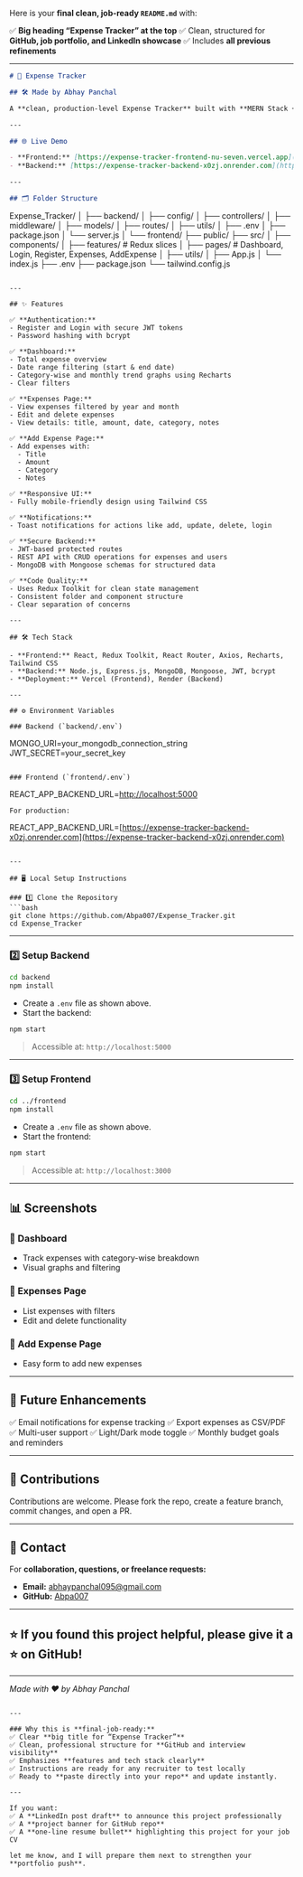 Here is your **final clean, job-ready `README.md`** with:

✅ **Big heading “Expense Tracker” at the top**
✅ Clean, structured for **GitHub, job portfolio, and LinkedIn showcase**
✅ Includes **all previous refinements**

---

```markdown
# 🚀 Expense Tracker

## 🛠️ Made by Abhay Panchal

A **clean, production-level Expense Tracker** built with **MERN Stack + Redux Toolkit** to help you **track, analyze, and manage expenses** with secure JWT authentication, graphs, filters, and a fully responsive UI. Ideal for **real-world deployment and your portfolio.**

---

## 🌐 Live Demo

- **Frontend:** [https://expense-tracker-frontend-nu-seven.vercel.app](https://expense-tracker-frontend-nu-seven.vercel.app)
- **Backend:** [https://expense-tracker-backend-x0zj.onrender.com](https://expense-tracker-backend-x0zj.onrender.com)

---

## 🗂️ Folder Structure

```

Expense\_Tracker/
│
├── backend/
│   ├── config/
│   ├── controllers/
│   ├── middleware/
│   ├── models/
│   ├── routes/
│   ├── utils/
│   ├── .env
│   ├── package.json
│   └── server.js
│
└── frontend/
├── public/
├── src/
│   ├── components/
│   ├── features/      # Redux slices
│   ├── pages/         # Dashboard, Login, Register, Expenses, AddExpense
│   ├── utils/
│   ├── App.js
│   └── index.js
├── .env
├── package.json
└── tailwind.config.js

```

---

## ✨ Features

✅ **Authentication:**
- Register and Login with secure JWT tokens
- Password hashing with bcrypt

✅ **Dashboard:**
- Total expense overview
- Date range filtering (start & end date)
- Category-wise and monthly trend graphs using Recharts
- Clear filters

✅ **Expenses Page:**
- View expenses filtered by year and month
- Edit and delete expenses
- View details: title, amount, date, category, notes

✅ **Add Expense Page:**
- Add expenses with:
  - Title
  - Amount
  - Category
  - Notes

✅ **Responsive UI:**
- Fully mobile-friendly design using Tailwind CSS

✅ **Notifications:**
- Toast notifications for actions like add, update, delete, login

✅ **Secure Backend:**
- JWT-based protected routes
- REST API with CRUD operations for expenses and users
- MongoDB with Mongoose schemas for structured data

✅ **Code Quality:**
- Uses Redux Toolkit for clean state management
- Consistent folder and component structure
- Clear separation of concerns

---

## 🛠️ Tech Stack

- **Frontend:** React, Redux Toolkit, React Router, Axios, Recharts, Tailwind CSS
- **Backend:** Node.js, Express.js, MongoDB, Mongoose, JWT, bcrypt
- **Deployment:** Vercel (Frontend), Render (Backend)

---

## ⚙️ Environment Variables

### Backend (`backend/.env`)
```

MONGO\_URI=your\_mongodb\_connection\_string
JWT\_SECRET=your\_secret\_key

```

### Frontend (`frontend/.env`)
```

REACT\_APP\_BACKEND\_URL=[http://localhost:5000](http://localhost:5000)

```
For production:
```

REACT\_APP\_BACKEND\_URL=[https://expense-tracker-backend-x0zj.onrender.com](https://expense-tracker-backend-x0zj.onrender.com)

````

---

## 🖥️ Local Setup Instructions

### 1️⃣ Clone the Repository
```bash
git clone https://github.com/Abpa007/Expense_Tracker.git
cd Expense_Tracker
````

---

### 2️⃣ Setup Backend

```bash
cd backend
npm install
```

* Create a `.env` file as shown above.
* Start the backend:

```bash
npm start
```

> Accessible at: `http://localhost:5000`

---

### 3️⃣ Setup Frontend

```bash
cd ../frontend
npm install
```

* Create a `.env` file as shown above.
* Start the frontend:

```bash
npm start
```

> Accessible at: `http://localhost:3000`

---

## 📊 Screenshots

### 📌 Dashboard

* Track expenses with category-wise breakdown
* Visual graphs and filtering

### 📌 Expenses Page

* List expenses with filters
* Edit and delete functionality

### 📌 Add Expense Page

* Easy form to add new expenses

---

## 🚀 Future Enhancements

✅ Email notifications for expense tracking
✅ Export expenses as CSV/PDF
✅ Multi-user support
✅ Light/Dark mode toggle
✅ Monthly budget goals and reminders

---

## 🤝 Contributions

Contributions are welcome. Please fork the repo, create a feature branch, commit changes, and open a PR.

---

## 📩 Contact

For **collaboration, questions, or freelance requests:**

* **Email:** [abhaypanchal095@gmail.com](mailto:abhaypanchal095@gmail.com)
* **GitHub:** [Abpa007](https://github.com/Abpa007)

---

## ⭐ If you found this project helpful, please give it a ⭐ on GitHub!

---

*Made with ❤️ by Abhay Panchal*

```

---

### Why this is **final-job-ready:**
✅ Clear **big title for “Expense Tracker”**  
✅ Clean, professional structure for **GitHub and interview visibility**  
✅ Emphasizes **features and tech stack clearly**  
✅ Instructions are ready for any recruiter to test locally  
✅ Ready to **paste directly into your repo** and update instantly.

---

If you want:
✅ A **LinkedIn post draft** to announce this project professionally  
✅ A **project banner for GitHub repo**  
✅ A **one-line resume bullet** highlighting this project for your job CV

let me know, and I will prepare them next to strengthen your **portfolio push**.
```
